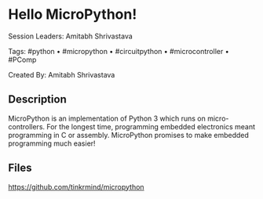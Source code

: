 
# Hello MicroPython!

Session Leaders: Amitabh Shrivastava

Tags: #python • #micropython • #circuitpython • #microcontroller • #PComp

Created By: Amitabh Shrivastava

## Description
MicroPython is an implementation of Python 3 which runs on micro-controllers. For the longest time, programming embedded electronics meant programming in C or assembly. MicroPython promises to make embedded programming much easier!

## Files
https://github.com/tinkrmind/micropython


